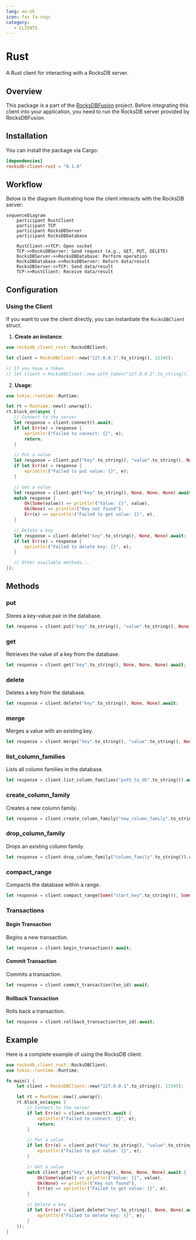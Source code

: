 ```yaml
---
lang: en-US
icon: fas fa-cogs
category:
   - CLIENTS
---
```


# Rust

A Rust client for interacting with a RocksDB server.

## Overview

This package is a part of the [RocksDBFusion](https://github.com/s00d/RocksDBFusion) project. Before integrating this client into your application, you need to run the RocksDB server provided by RocksDBFusion.

## Installation

You can install the package via Cargo:

```toml
[dependencies]
rocksdb-client-rust = "0.1.0"
```

## Workflow

Below is the diagram illustrating how the client interacts with the RocksDB server:

```mermaid
sequenceDiagram
    participant RustClient
    participant TCP
    participant RocksDBServer
    participant RocksDBDatabase

    RustClient->>TCP: Open socket
    TCP->>RocksDBServer: Send request (e.g., GET, PUT, DELETE)
    RocksDBServer->>RocksDBDatabase: Perform operation
    RocksDBDatabase->>RocksDBServer: Return data/result
    RocksDBServer->>TCP: Send data/result
    TCP->>RustClient: Receive data/result
```

## Configuration

### Using the Client

If you want to use the client directly, you can instantiate the `RocksDBClient` struct.

1. **Create an instance**:

```rust
use rocksdb_client_rust::RocksDBClient;

let client = RocksDBClient::new("127.0.0.1".to_string(), 12345);

// If you have a token
// let client = RocksDBClient::new_with_token("127.0.0.1".to_string(), 12345, "your-token".to_string());
```

2. **Usage**:

```rust
use tokio::runtime::Runtime;

let rt = Runtime::new().unwrap();
rt.block_on(async {
   // Connect to the server
   let response = client.connect().await;
   if let Err(e) = response {
       eprintln!("Failed to connect: {}", e);
       return;
   }

   // Put a value
   let response = client.put("key".to_string(), "value".to_string(), None, None).await;
   if let Err(e) = response {
       eprintln!("Failed to put value: {}", e);
   }

   // Get a value
   let response = client.get("key".to_string(), None, None, None).await;
   match response {
       Ok(Some(value)) => println!("Value: {}", value),
       Ok(None) => println!("Key not found"),
       Err(e) => eprintln!("Failed to get value: {}", e),
   }

   // Delete a key
   let response = client.delete("key".to_string(), None, None).await;
   if let Err(e) = response {
       eprintln!("Failed to delete key: {}", e);
   }

   // Other available methods...
});
```

## Methods

### put

Stores a key-value pair in the database.

```rust
let response = client.put("key".to_string(), "value".to_string(), None, None).await;
```

### get

Retrieves the value of a key from the database.

```rust
let response = client.get("key".to_string(), None, None, None).await;
```

### delete

Deletes a key from the database.

```rust
let response = client.delete("key".to_string(), None, None).await;
```

### merge

Merges a value with an existing key.

```rust
let response = client.merge("key".to_string(), "value".to_string(), None, None).await;
```

### list_column_families

Lists all column families in the database.

```rust
let response = client.list_column_families("path_to_db".to_string()).await;
```

### create_column_family

Creates a new column family.

```rust
let response = client.create_column_family("new_column_family".to_string()).await;
```

### drop_column_family

Drops an existing column family.

```rust
let response = client.drop_column_family("column_family".to_string()).await;
```

### compact_range

Compacts the database within a range.

```rust
let response = client.compact_range(Some("start_key".to_string()), Some("end_key".to_string()), None).await;
```

### Transactions

#### Begin Transaction

Begins a new transaction.

```rust
let response = client.begin_transaction().await;
```

#### Commit Transaction

Commits a transaction.

```rust
let response = client.commit_transaction(txn_id).await;
```

#### Rollback Transaction

Rolls back a transaction.

```rust
let response = client.rollback_transaction(txn_id).await;
```

## Example

Here is a complete example of using the RocksDB client:

```rust
use rocksdb_client_rust::RocksDBClient;
use tokio::runtime::Runtime;

fn main() {
    let client = RocksDBClient::new("127.0.0.1".to_string(), 12345);

    let rt = Runtime::new().unwrap();
    rt.block_on(async {
        // Connect to the server
        if let Err(e) = client.connect().await {
            eprintln!("Failed to connect: {}", e);
            return;
        }

        // Put a value
        if let Err(e) = client.put("key".to_string(), "value".to_string(), None, None).await {
            eprintln!("Failed to put value: {}", e);
        }

        // Get a value
        match client.get("key".to_string(), None, None, None).await {
            Ok(Some(value)) => println!("Value: {}", value),
            Ok(None) => println!("Key not found"),
            Err(e) => eprintln!("Failed to get value: {}", e),
        }

        // Delete a key
        if let Err(e) = client.delete("key".to_string(), None, None).await {
            eprintln!("Failed to delete key: {}", e);
        }
    });
}